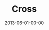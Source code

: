 ---
layout: message
category: message
series: "GoodSex"
title: "Cross"
date: 2013-06-01-00-00
message_id: 789
sc-permalink-url: "http://soundcloud.com/crdschurch/cross"
audio: "http://s3.amazonaws.com/crossroads-media/messages/audio/goodsex_03.mp3"
audio-duration: "51:53"
program: "http://s3.amazonaws.com/crossroads-media/documents/06_01-02_13Program_LO.pdf"
description: "We'll talk about receiving freedom from our sexual past. (This message contains adult content.)"
video: "http://s3.amazonaws.com/crossroads-media/messages/video/goodsex_03.mp4"
video-duration: "52:08"
yt-embed-url: "//www.youtube.com/embed/DpMBAULGuCQ"
video-image: "http://s3.amazonaws.com/crossroads-media/images/goodsex_03_still.jpg"
tag: 
 - mingo
 - program
explicit: true
---
